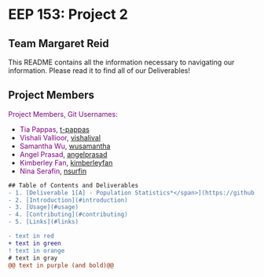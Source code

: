 # EEP 153: Project 2
## Team Margaret Reid

This README contains all the information necessary to navigating our information. Please read it to find all of our Deliverables!

## Project Members
<span style="color:purple">Project Members, Git Usernames:</span>
- <span style="color:purple">Tia Pappas</span>, [t-pappas](https://github.com/t-pappas)
- <span style="color:purple">Vishali Vallioor</span>, [vishalival](https://github.com/vishalival)
- <span style="color:purple">Samantha Wu</span>, [wusamantha](https://github.com/wusamantha)
- <span style="color:purple">Angel Prasad</span>, [angelprasad](https://github.com/angelprasad)
- <span style="color:purple">Kimberley Fan</span>, [kimberleyfan](https://github.com/kimberleyfan)
- <span style="color:purple">Nina Serafin</span>, [nsurfin](https://github.com/nsurfin)

```diff
## Table of Contents and Deliverables
- 1. [Deliverable 1[A] - Population Statistics*</span>](https://github.com)
- 2. [Introduction](#introduction)
- 3. [Usage](#usage)
- 4. [Contributing](#contributing)
- 5. [Links](#links)
```

```diff
- text in red
+ text in green
! text in orange
# text in gray
@@ text in purple (and bold)@@
```
